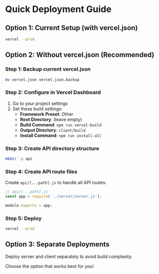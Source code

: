 # Quick Deployment Guide

## Option 1: Current Setup (with vercel.json)
```bash
vercel --prod
```

## Option 2: Without vercel.json (Recommended)

### Step 1: Backup current vercel.json
```bash
mv vercel.json vercel.json.backup
```

### Step 2: Configure in Vercel Dashboard
1. Go to your project settings
2. Set these build settings:
   - **Framework Preset**: Other
   - **Root Directory**: (leave empty)
   - **Build Command**: `npm run vercel-build`
   - **Output Directory**: `client/build`
   - **Install Command**: `npm run install-all`

### Step 3: Create API directory structure
```bash
mkdir -p api
```

### Step 4: Create API route files
Create `api/[...path].js` to handle all API routes:

```javascript
// api/[...path].js
const app = require('../server/server.js');

module.exports = app;
```

### Step 5: Deploy
```bash
vercel --prod
```

## Option 3: Separate Deployments

Deploy server and client separately to avoid build complexity.

Choose the option that works best for you!
